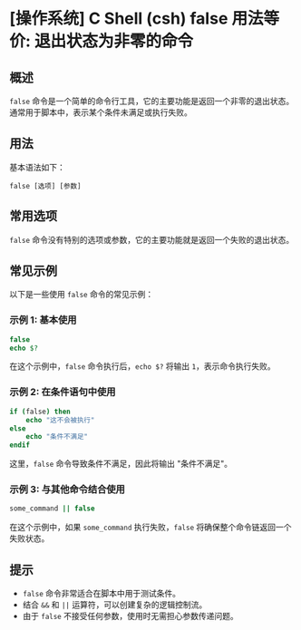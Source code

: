 # [操作系统] C Shell (csh) false 用法等价: 退出状态为非零的命令

## 概述
`false` 命令是一个简单的命令行工具，它的主要功能是返回一个非零的退出状态。通常用于脚本中，表示某个条件未满足或执行失败。

## 用法
基本语法如下：
```
false [选项] [参数]
```

## 常用选项
`false` 命令没有特别的选项或参数，它的主要功能就是返回一个失败的退出状态。

## 常见示例
以下是一些使用 `false` 命令的常见示例：

### 示例 1: 基本使用
```csh
false
echo $?
```
在这个示例中，`false` 命令执行后，`echo $?` 将输出 `1`，表示命令执行失败。

### 示例 2: 在条件语句中使用
```csh
if (false) then
    echo "这不会被执行"
else
    echo "条件不满足"
endif
```
这里，`false` 命令导致条件不满足，因此将输出 "条件不满足"。

### 示例 3: 与其他命令结合使用
```csh
some_command || false
```
在这个示例中，如果 `some_command` 执行失败，`false` 将确保整个命令链返回一个失败状态。

## 提示
- `false` 命令非常适合在脚本中用于测试条件。
- 结合 `&&` 和 `||` 运算符，可以创建复杂的逻辑控制流。
- 由于 `false` 不接受任何参数，使用时无需担心参数传递问题。